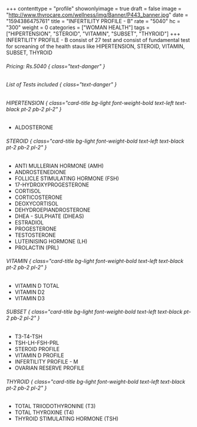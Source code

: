 +++
contenttype = "profile"
showonlyimage = true
draft = false
image = "http://www.thyrocare.com/wellness/img/Banner/P443_banner.jpg"
date = "1594386475761"
title = "INFERTILITY PROFILE - B"
rate = "5040"
hc = "300"
weight = 0
categories = ["WOMAN HEALTH"]
tags = ["HIPERTENSION", "STEROID", "VITAMIN", "SUBSET", "THYROID"]
+++
INFERTILITY PROFILE - B consist of 27 test and consist of fundamental test for screaning of the health staus like HIPERTENSION, STEROID, VITAMIN, SUBSET, THYROID
<!--more-->
###### Pricing: Rs.5040 { class="text-danger" }

###### List of Tests included { class="text-danger" }

###### HIPERTENSION { class="card-title bg-light font-weight-bold text-left text-black pt-2 pb-2 pl-2" } 
* ALDOSTERONE
###### STEROID { class="card-title bg-light font-weight-bold text-left text-black pt-2 pb-2 pl-2" } 
* ANTI MULLERIAN HORMONE (AMH)
* ANDROSTENEDIONE
* FOLLICLE STIMULATING HORMONE (FSH)
* 17-HYDROXYPROGESTERONE
* CORTISOL
* CORTICOSTERONE
* DEOXYCORTISOL
* DEHYDROEPIANDROSTERONE
* DHEA - SULPHATE (DHEAS)
* ESTRADIOL
* PROGESTERONE
* TESTOSTERONE
* LUTEINISING HORMONE (LH)
* PROLACTIN (PRL)
###### VITAMIN { class="card-title bg-light font-weight-bold text-left text-black pt-2 pb-2 pl-2" } 
* VITAMIN D TOTAL
* VITAMIN D2
* VITAMIN D3
###### SUBSET { class="card-title bg-light font-weight-bold text-left text-black pt-2 pb-2 pl-2" } 
* T3-T4-TSH
* TSH-LH-FSH-PRL
* STEROID PROFILE
* VITAMIN D PROFILE
* INFERTILITY PROFILE - M
* OVARIAN RESERVE PROFILE
###### THYROID { class="card-title bg-light font-weight-bold text-left text-black pt-2 pb-2 pl-2" } 
* TOTAL TRIIODOTHYRONINE (T3)
* TOTAL THYROXINE (T4)
* THYROID STIMULATING HORMONE (TSH)

